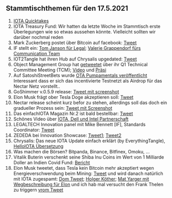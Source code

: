 ## Stammtischthemen für den 17.5.2021

1. [IOTA Quicktakes](https://www.youtube.com/watch?v=EMewMjJnp9k)
2. IOTA Treasury Fund: Wir hatten da letzte Woche im Stammtisch erste Überlegungen wie so etwas aussehen könnte. Vielleicht sollten wir darüber nochmal reden
3. Mark Zuckerberg postet über Bitcoin auf facebook: [Tweet](https://twitter.com/Vrom14286662/status/1392064301620412416?s=20)
4. IF stellt ein: [Tom Janson für Legal](https://blog.iota.org/welcome-tom-jansson-to-the-iota-foundation/); [Valerie Grappendorf fürs Communication Team](https://blog.iota.org/welcome-valerie-grappendorf-to-the-iota-foundation/)
5. IOT2Tangle hat ihren Hub auf Chrysalis upgedated: [Tweet](https://twitter.com/iot2tangle/status/1392116859898667009)
6. Object Management Group hat [getweetet](https://twitter.com/ObjectMgmtGroup/status/1392124592530022404?s=20) über ihr Q1 Technical Committee Meeting (TCM); [Video](https://www.brighttalk.com/webcast/12231/479877) und [Präsi](http://public2.brighttalk.com/resource/core/337241/omg-2021q1-plenary-update-for-march-followup-webcast-slides_739079.pdf)
7. Auf SatoshiStreetBets wurde [OTA Pumpamentals veröffentlicht](https://www.reddit.com/r/SatoshiStreetBets/comments/n9yafo/iota_pumponomics_from_outer_space_literally_no/?utm_source=share&utm_medium=web2x&context=3) Interessant dass er sich das incentivierte Testnetzt als Airdrop für das Nectar Netz vorstellt..
8. GoShimmer v.0.5.9 release: [Tweet mit screenshot](https://twitter.com/Vrom14286662/status/1392090553899159557?s=20)
9. Elon Musk frägt ober Tesla Doge akzeptieren soll: [Tweet](https://twitter.com/elonmusk/status/1392030108274159619?s=20)
10. Nectar release scheint kurz befor zu stehen, allerdings soll das doch ein gradueller Prozess sein: [Tweet mit Screenshot](https://twitter.com/Vrom14286662/status/1392058292696977408?s=20)
11. Das einfachIOTA Magazin Nr.2 ist bald bestellbar: [Tweet](https://twitter.com/einfachIOTA/status/1392384983055089667?s=20)
12. Schönes Video über [IOTA, Dell und Intel Partnerschaft](https://www.youtube.com/watch?v=iWp9Ddb1WHk)
13. LEGALTECH Innovation panel mit Mike Bennett [IF], Standards Coordinator: [Tweet](https://twitter.com/FINTECHCircle/status/1382620547335487490?s=20)
14. ZEDEDA bei Innovation Showcase: [Tweet1](https://twitter.com/ZededaEdge/status/1385682500635213825?s=20); [Tweet2](https://twitter.com/telecomcouncil/status/1389630917971488768?s=20)
15. Chrysalis: Das neue IOTA Update einfach erklärt (by EverythingTangle), [HelloIOTA Übersetzung](https://www.youtube.com/watch?v=Tr9FaekUtIg)
16. Was machen die Börsen? Bitpanda, Binance, Bitfinex, Omoku, ...
17. Vitalik Buterin verschenkt seine Shiba Inu Coins im Wert von 1 Milliarde Doller an Indien Covid Fund: [Bericht](https://www.vox.com/recode/2021/5/12/22433113/vitalik-buterlin-cryptocurrency-india-shiba-inu-coin-philanthropy)
18. Elon Musk tweetet, dass Tesla kein Bitcoin mehr akzeptiert wegen Energieverschwendung beim Mining: [Tweet](https://twitter.com/elonmusk/status/1392602041025843203?s=20) und wird danach natürlich mit IOTA zugespamt: [Dom Tweet](https://twitter.com/DomSchiener/status/1392605628124868614?s=20); [Holger Köther](https://twitter.com/HolgerKoether/status/1392730340549144577?s=20); [Mat Yarger mit Wegbeschreibung für Elon](https://twitter.com/Mat_Yarger/status/1392641997882728457?s=20) und ich hab mal versucht den Frank Thelen zu triggern [vrom Tweet](https://twitter.com/Vrom14286662/status/1392729382750507008?s=20)

